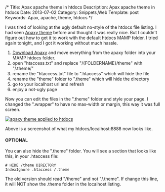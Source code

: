 /*
Title: Apax apache theme in htdocs
Description: Apax apache theme in htdocs
Date: 2013-07-02
Category: Snippets,Web
Template: post
Keywords: Apax, apache, theme, htdocs
*/

I was tired of looking at the ugly default no-style of the htdocs file listing. I had seen [Apaxy theme](http://adamwhitcroft.com/apaxy/ "Apaxy Homepage") before and thought it was really nice. But I couldn't figure out how to get it to work with the default htdocs MAMP folder. I tried again tonight, and I got it working without much hassle.

1.  [Download Apaxy](https://github.com/AdamWhitcroft/Apaxy/archive/master.zip "Apaxy Download Link") and move everything from the apaxy folder into your MAMP htdocs folder.
2.  open "htaccess.txt" and replace "/{FOLDERNAME}/theme" with "/.theme/"
3.  rename the "htaccess.txt" file to ".htaccess" which will hide the file
4.  rename the "theme" folder to ".theme" which will hide the directory
5.  go to your localhost url and refresh
6.  enjoy a not-ugly page

Now you can edit the files in the ".theme" folder and style your page. I changed the ".wrapper" to have no max-width or margin, this way it was full screen.

[![apaxy theme applied to htdocs](http://ohdoylerules.com/content/images/Screen-Shot-2013-07-02-at-12.38.08-AM.png)](http://ohdoylerules.com/content/images/Screen-Shot-2013-07-02-at-12.38.08-AM.png)

Above is a screenshot of what my htdocs/localhost:8888 now looks like.

#### OPTIONAL

You can also hide the ".theme" folder. You will see a section that looks
like this, in your .htaccess file:

    # HIDE /theme DIRECTORY
    IndexIgnore .htaccess /.theme

The old version should read "/theme" and not "/.theme". If change this
line, it will NOT show the .theme folder in the localhost listing.
